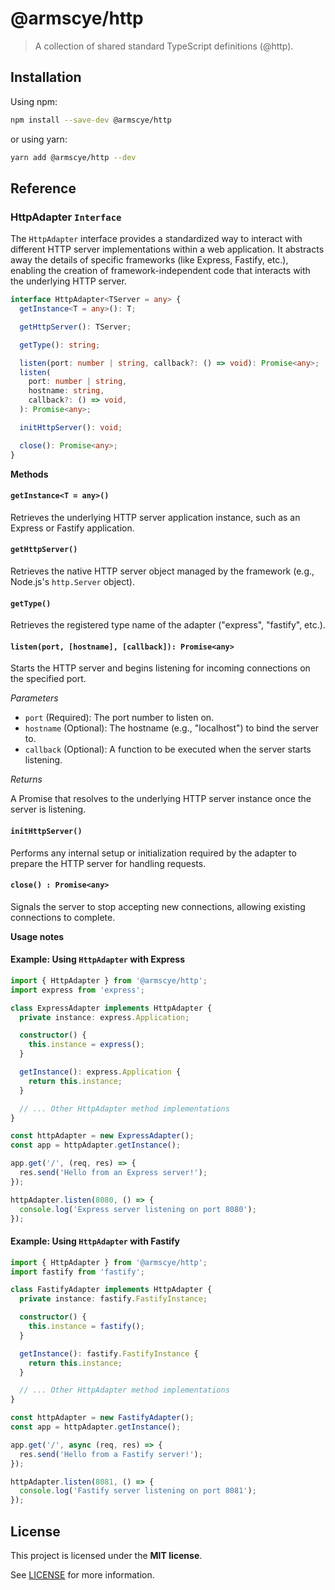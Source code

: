# @armscye/http

> A collection of shared standard TypeScript definitions (@http).

## Installation

Using npm:

```sh
npm install --save-dev @armscye/http
```

or using yarn:

```sh
yarn add @armscye/http --dev
```

## Reference

### HttpAdapter `Interface`

The `HttpAdapter` interface provides a standardized way to interact with different HTTP server implementations within a web application. It abstracts away the details of specific frameworks (like Express, Fastify, etc.), enabling the creation of framework-independent code that interacts with the underlying HTTP server.

```ts
interface HttpAdapter<TServer = any> {
  getInstance<T = any>(): T;

  getHttpServer(): TServer;

  getType(): string;

  listen(port: number | string, callback?: () => void): Promise<any>;
  listen(
    port: number | string,
    hostname: string,
    callback?: () => void,
  ): Promise<any>;

  initHttpServer(): void;

  close(): Promise<any>;
}
```

**Methods**

#### `getInstance<T = any>()`

Retrieves the underlying HTTP server application instance, such as an Express or Fastify application.

#### `getHttpServer()`

Retrieves the native HTTP server object managed by the framework (e.g., Node.js's `http.Server` object).

#### `getType()`

Retrieves the registered type name of the adapter ("express", "fastify", etc.).

#### `listen(port, [hostname], [callback]): Promise<any>`

Starts the HTTP server and begins listening for incoming connections on the specified port.

_Parameters_

- `port` (Required): The port number to listen on.
- `hostname` (Optional): The hostname (e.g., "localhost") to bind the server to.
- `callback` (Optional): A function to be executed when the server starts listening.

_Returns_

A Promise that resolves to the underlying HTTP server instance once the server is listening.

#### `initHttpServer()`

Performs any internal setup or initialization required by the adapter to prepare the HTTP server for handling requests.

#### `close() : Promise<any>`

Signals the server to stop accepting new connections, allowing existing connections to complete.

**Usage notes**

#### Example: Using `HttpAdapter` with Express

```ts
import { HttpAdapter } from '@armscye/http';
import express from 'express';

class ExpressAdapter implements HttpAdapter {
  private instance: express.Application;

  constructor() {
    this.instance = express();
  }

  getInstance(): express.Application {
    return this.instance;
  }

  // ... Other HttpAdapter method implementations
}

const httpAdapter = new ExpressAdapter();
const app = httpAdapter.getInstance();

app.get('/', (req, res) => {
  res.send('Hello from an Express server!');
});

httpAdapter.listen(8080, () => {
  console.log('Express server listening on port 8080');
});
```

#### Example: Using `HttpAdapter` with Fastify

```ts
import { HttpAdapter } from '@armscye/http';
import fastify from 'fastify';

class FastifyAdapter implements HttpAdapter {
  private instance: fastify.FastifyInstance;

  constructor() {
    this.instance = fastify();
  }

  getInstance(): fastify.FastifyInstance {
    return this.instance;
  }

  // ... Other HttpAdapter method implementations
}

const httpAdapter = new FastifyAdapter();
const app = httpAdapter.getInstance();

app.get('/', async (req, res) => {
  res.send('Hello from a Fastify server!');
});

httpAdapter.listen(8081, () => {
  console.log('Fastify server listening on port 8081');
});
```

## License

This project is licensed under the **MIT license**.

See [LICENSE](LICENSE) for more information.
